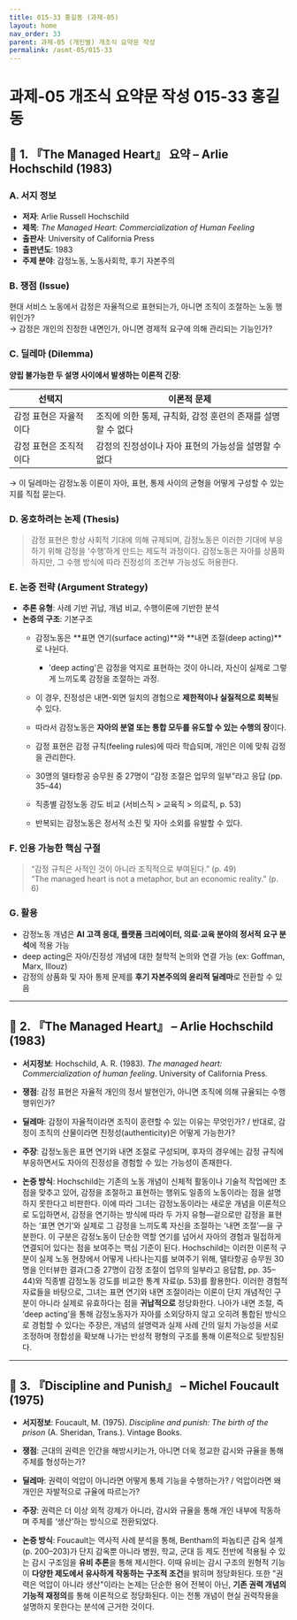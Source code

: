 ```yaml
---
title: 015-33 홍길동 (과제-05)
layout: home
nav_order: 33
parent: 과제-05 (개인별) 개조식 요약문 작성
permalink: /asmt-05/015-33
---
```


# 과제-05 개조식 요약문 작성 015-33 홍길동 

## 📘 1. 『The Managed Heart』 요약 – Arlie Hochschild (1983)

### A. 서지 정보  
- **저자**: Arlie Russell Hochschild  
- **제목**: *The Managed Heart: Commercialization of Human Feeling*  
- **출판사**: University of California Press  
- **출판년도**: 1983  
- **주제 분야**: 감정노동, 노동사회학, 후기 자본주의


### B. 쟁점 (Issue)  
현대 서비스 노동에서 감정은 자율적으로 표현되는가, 아니면 조직이 조절하는 노동 행위인가?  
→ 감정은 개인의 진정한 내면인가, 아니면 경제적 요구에 의해 관리되는 기능인가?


### C. 딜레마 (Dilemma)  
**양립 불가능한 두 설명 사이에서 발생하는 이론적 긴장**:

| 선택지 | 이론적 문제 |
|--------|-------------|
| 감정 표현은 자율적이다 | 조직에 의한 통제, 규칙화, 감정 훈련의 존재를 설명할 수 없다 |
| 감정 표현은 조직적이다 | 감정의 진정성이나 자아 표현의 가능성을 설명할 수 없다 |

→ 이 딜레마는 감정노동 이론이 자아, 표현, 통제 사이의 균형을 어떻게 구성할 수 있는지를 직접 묻는다.


### D. 옹호하려는 논제 (Thesis)  
> 감정 표현은 항상 사회적 기대에 의해 규제되며, 감정노동은 이러한 기대에 부응하기 위해 감정을 ‘수행’하게 만드는 제도적 과정이다. 감정노동은 자아를 상품화하지만, 그 수행 방식에 따라 진정성의 조건부 가능성도 허용한다.

### E. 논증 전략 (Argument Strategy)  
- **추론 유형**: 사례 기반 귀납, 개념 비교, 수행이론에 기반한 분석  
- **논증의 구조**:
  기본구조
  - 감정노동은 **표면 연기(surface acting)**와 **내면 조절(deep acting)**로 나뉜다.  
    - 'deep acting'은 감정을 억지로 표현하는 것이 아니라, 자신이 실제로 그렇게 느끼도록 감정을 조절하는 과정.  
  - 이 경우, 진정성은 내면-외면 일치의 경험으로 **제한적이나 실질적으로 회복**될 수 있다.  
  - 따라서 감정노동은 **자아의 분열 또는 통합 모두를 유도할 수 있는 수행의 장**이다.

  - 감정 표현은 감정 규칙(feeling rules)에 따라 학습되며, 개인은 이에 맞춰 감정을 관리한다.  
  - 30명의 델타항공 승무원 중 27명이 “감정 조절은 업무의 일부”라고 응답 (pp. 35–44)  
  - 직종별 감정노동 강도 비교 (서비스직 > 교육직 > 의료직, p. 53)  
  - 반복되는 감정노동은 정서적 소진 및 자아 소외를 유발할 수 있다.


### F. 인용 가능한 핵심 구절
> “감정 규칙은 사적인 것이 아니라 조직적으로 부여된다.” (p. 49)  
> “The managed heart is not a metaphor, but an economic reality.” (p. 6)


### G. 활용
- 감정노동 개념은 **AI 고객 응대, 플랫폼 크리에이터, 의료·교육 분야의 정서적 요구 분석**에 적용 가능  
- deep acting은 자아/진정성 개념에 대한 철학적 논의와 연결 가능 (ex: Goffman, Marx, Illouz)  
- 감정의 상품화 및 자아 통제 문제를 **후기 자본주의의 윤리적 딜레마**로 전환할 수 있음

---

## 📘 2. 『The Managed Heart』 – Arlie Hochschild (1983)

- **서지정보**: Hochschild, A. R. (1983). *The managed heart: Commercialization of human feeling*. University of California Press.

- **쟁점**: 감정 표현은 자율적 개인의 정서 발현인가, 아니면 조직에 의해 규율되는 수행 행위인가?  
- **딜레마**: 감정이 자율적이라면 조직이 훈련할 수 있는 이유는 무엇인가? / 반대로, 감정이 조직의 산물이라면 진정성(authenticity)은 어떻게 가능한가?  
- **주장**: 감정노동은 표면 연기와 내면 조절로 구성되며, 후자의 경우에는 감정 규칙에 부응하면서도 자아의 진정성을 경험할 수 있는 가능성이 존재한다.  
- **논증 방식**: Hochschild는 기존의 노동 개념이 신체적 활동이나 기술적 작업에만 초점을 맞추고 있어, 감정을 조절하고 표현하는 행위도 일종의 노동이라는 점을 설명하지 못한다고 비판한다. 이에 따라 그녀는 감정노동이라는 새로운 개념을 이론적으로 도입하면서, 감정을 연기하는 방식에 따라 두 가지 유형—겉으로만 감정을 표현하는 ‘표면 연기’와 실제로 그 감정을 느끼도록 자신을 조절하는 ‘내면 조절’—을 구분한다. 이 구분은 감정노동이 단순한 역할 연기를 넘어서 자아의 경험과 밀접하게 연결되어 있다는 점을 보여주는 핵심 기준이 된다. Hochschild는 이러한 이론적 구분이 실제 노동 현장에서 어떻게 나타나는지를 보여주기 위해, 델타항공 승무원 30명을 인터뷰한 결과(그중 27명이 감정 조절이 업무의 일부라고 응답함, pp. 35–44)와 직종별 감정노동 강도를 비교한 통계 자료(p. 53)를 활용한다. 이러한 경험적 자료들을 바탕으로, 그녀는 표면 연기와 내면 조절이라는 이론이 단지 개념적인 구분이 아니라 실제로 유효하다는 점을 **귀납적으로** 정당화한다. 나아가 내면 조절, 즉 ‘deep acting’을 통해 감정노동자가 자아를 소외당하지 않고 오히려 통합된 방식으로 경험할 수 있다는 주장은, 개념의 설명력과 실제 사례 간의 일치 가능성을 서로 조정하며 정합성을 확보해 나가는 반성적 평형의 구조를 통해 이론적으로 뒷받침된다.

---

## 📘 3. 『Discipline and Punish』 – Michel Foucault (1975)

- **서지정보**: Foucault, M. (1975). *Discipline and punish: The birth of the prison* (A. Sheridan, Trans.). Vintage Books.

- **쟁점**: 근대의 권력은 인간을 해방시키는가, 아니면 더욱 정교한 감시와 규율을 통해 주체를 형성하는가?  
- **딜레마**: 권력이 억압이 아니라면 어떻게 통제 기능을 수행하는가? / 억압이라면 왜 개인은 자발적으로 규율에 따르는가?  
- **주장**: 권력은 더 이상 외적 강제가 아니라, 감시와 규율을 통해 개인 내부에 작동하며 주체를 ‘생산’하는 방식으로 전환되었다.  
- **논증 방식**: Foucault는 역사적 사례 분석을 통해, Bentham의 파놉티콘 감옥 설계(p. 200–203)가 단지 감옥뿐 아니라 병원, 학교, 군대 등 제도 전반에 적용될 수 있는 감시 구조임을 **유비 추론**을 통해 제시한다. 이때 유비는 감시 구조의 원형적 기능이 **다양한 제도에서 유사하게 작동하는 구조적 조건**을 밝히며 정당화된다. 또한 "권력은 억압이 아니라 생산"이라는 논제는 단순한 용어 전복이 아닌, **기존 권력 개념의 기능적 재정의**를 통해 이론적으로 정당화된다. 이는 전통 개념이 현실 권력작용을 설명하지 못한다는 분석에 근거한 것이다.


